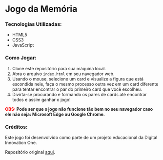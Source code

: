 # Jogo da Memória

### Tecnologias Utilizadas:

- HTML5
- CSS3
- JavaScript

### Como Jogar:

1. Clone este repositório para sua máquina local.
2. Abra o arquivo `index.html` em seu navegador web.
3. Usando o mouse, selecione um card e visualize a figura que está escondida nele, faça o mesmo processo outra vez em um card diferente para tentar encontrar o par do primeiro card que você escolheu.
4. Divirta-se procurando e formando os pares de cards até encontrar todos e assim ganhar o jogo!

<p style="font-weight: bold; font-size: 14px;"><span style="color: #f00;">OBS:</span> Pode ser que o jogo não funcione tão bem no seu navegador caso ele não seja: Microsoft Edge ou Google Chrome.</p>

### Créditos:

Este jogo foi desenvolvido como parte de um projeto educacional da Digital Innovation One.

Repositório original [aqui](https://github.com/digitalinnovationone/js-emoji-memory-game).
